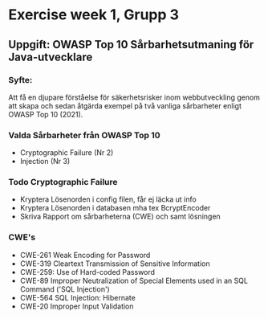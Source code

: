 # Exercise week 1, Grupp 3

## Uppgift: OWASP Top 10 Sårbarhetsutmaning för Java-utvecklare
### Syfte:
Att få en djupare förståelse för säkerhetsrisker inom webbutveckling genom att skapa och sedan åtgärda
exempel på två vanliga sårbarheter enligt OWASP Top 10 (2021).

### Valda Sårbarheter från OWASP Top 10
- Cryptographic Failure (Nr 2)
- Injection (Nr 3)


### Todo Cryptographic Failure
 - Kryptera Lösenorden i config filen, får ej läcka ut info
 - Kryptera Lösenorden i databasen mha tex BcryptEncoder
 - Skriva Rapport om sårbarheterna (CWE) och samt lösningen

### CWE's
- CWE-261 Weak Encoding for Password
- CWE-319 Cleartext Transmission of Sensitive Information
- CWE-259: Use of Hard-coded Password
- CWE-89 Improper Neutralization of Special Elements used in an SQL Command ('SQL Injection')
- CWE-564 SQL Injection: Hibernate
- CWE-20 Improper Input Validation
